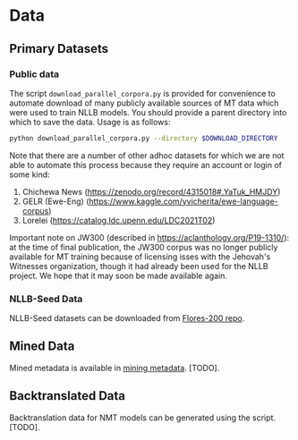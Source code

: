 # Data

## Primary Datasets

### Public data

The script `download_parallel_corpora.py` is provided for convenience
to automate download of many publicly available sources of MT data
which were used to train NLLB models. You should provide a parent
directory into which to save the data. Usage is as follows:

``` bash
python download_parallel_corpora.py --directory $DOWNLOAD_DIRECTORY
```

Note that there are a number of other adhoc datasets for which we are
not able to automate this process because they require an account or login
of some kind:

1. Chichewa News (https://zenodo.org/record/4315018#.YaTuk_HMJDY)
2. GELR (Ewe-Eng) (https://www.kaggle.com/yvicherita/ewe-language-corpus)
3. Lorelei (https://catalog.ldc.upenn.edu/LDC2021T02)

Important note on JW300 (described in https://aclanthology.org/P19-1310/):
at the time of final publication, the JW300 corpus was no longer publicly
available for MT training because of licensing isses with the Jehovah's
Witnesses organization, though it had already been used for the NLLB project.
We hope that it may soon be made available again.

### NLLB-Seed Data

NLLB-Seed datasets can be downloaded from [Flores-200 repo]().


## Mined Data

Mined metadata is available in [mining metadata](). [TODO].

## Backtranslated Data

Backtranslation data for NMT models can be generated using the script. [TODO].
